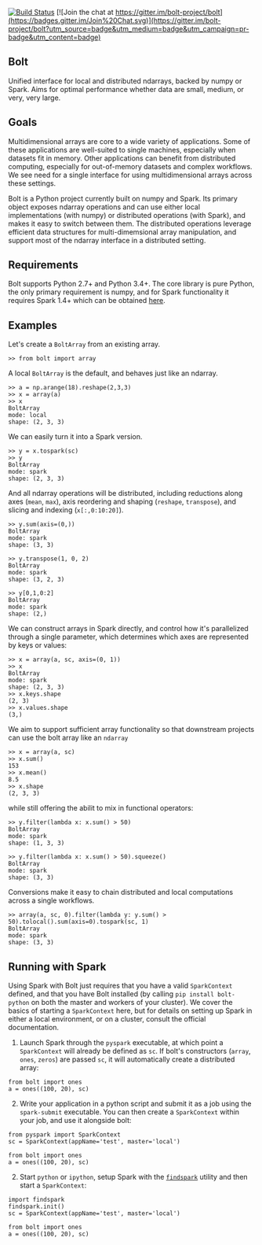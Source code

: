 [![Build Status](https://travis-ci.org/bolt-project/bolt.svg?branch=master)](https://travis-ci.org/bolt-project/bolt)
[![Join the chat at https://gitter.im/bolt-project/bolt](https://badges.gitter.im/Join%20Chat.svg)](https://gitter.im/bolt-project/bolt?utm_source=badge&utm_medium=badge&utm_campaign=pr-badge&utm_content=badge)

Bolt
----
Unified interface for local and distributed ndarrays, backed by numpy or Spark. Aims for optimal performance whether data are small, medium, or very, very large.

Goals
-----
Multidimensional arrays are core to a wide variety of applications. Some of these applications are well-suited to single machines, especially when datasets fit in memory. Other applications can benefit from distributed computing, especially for out-of-memory datasets and complex workflows. We see need for a single interface for using multidimensional arrays across these settings.

Bolt is a Python project currently built on numpy and Spark. Its primary object exposes ndarray operations and can use either local implementations (with numpy) or distributed operations (with Spark), and makes it easy to switch between them. The distributed operations leverage efficient data structures for multi-dimemsional array manipulation, and support most of the ndarray interface in a distributed setting.

Requirements
------------
Bolt supports Python 2.7+ and Python 3.4+. The core library is pure Python, the only primary requirement is numpy, and for Spark functionality it requires Spark 1.4+ which can be obtained [here](http://spark.apache.org/downloads.html).

Examples
--------

Let's create a `BoltArray` from an existing array.

```
>> from bolt import array
```

A local `BoltArray` is the default, and behaves just like an ndarray.
```
>> a = np.arange(18).reshape(2,3,3)
>> x = array(a)
>> x
BoltArray
mode: local
shape: (2, 3, 3)
```
We can easily turn it into a Spark version.
```
>> y = x.tospark(sc)
>> y
BoltArray
mode: spark
shape: (2, 3, 3)
```
And all ndarray operations will be distributed, including reductions along axes (`mean`, `max`), axis reordering and shaping (`reshape`, `transpose`), and slicing and indexing (`x[:,0:10:20]`).
```
>> y.sum(axis=(0,))
BoltArray
mode: spark
shape: (3, 3)

>> y.transpose(1, 0, 2)
BoltArray
mode: spark
shape: (3, 2, 3)

>> y[0,1,0:2]
BoltArray
mode: spark
shape: (2,)
```
We can construct arrays in Spark directly, and control how it's parallelized through a single parameter, which determines which axes are represented by keys or values:
```
>> x = array(a, sc, axis=(0, 1))
>> x
BoltArray
mode: spark
shape: (2, 3, 3)
>> x.keys.shape
(2, 3)
>> x.values.shape
(3,)
```
We aim to support sufficient array functionality so that downstream projects can use the bolt array like an `ndarray`
```
>> x = array(a, sc)
>> x.sum()
153
>> x.mean()
8.5
>> x.shape
(2, 3, 3)
```
while still offering the abilit to mix in functional operators:
```
>> y.filter(lambda x: x.sum() > 50)
BoltArray
mode: spark
shape: (1, 3, 3)

>> y.filter(lambda x: x.sum() > 50).squeeze()
BoltArray
mode: spark
shape: (3, 3)
```
Conversions make it easy to chain distributed and local computations across a single workflows.
```
>> array(a, sc, 0).filter(lambda y: y.sum() > 50).tolocal().sum(axis=0).tospark(sc, 1)
BoltArray
mode: spark
shape: (3, 3)
```

Running with Spark
-------------------
Using Spark with Bolt just requires that you have a valid `SparkContext` defined, and that you have Bolt installed (by calling `pip install bolt-python` on both the master and workers of your cluster). We cover the basics of starting a `SparkContext` here, but for details on setting up Spark in either a local environment, or on a cluster, consult the official documentation.

1) Launch Spark through the `pyspark` executable, at which point a `SparkContext` will already be defined as `sc`. If bolt's constructors (`array`, `ones`, `zeros`) are passed `sc`, it will automatically create a distributed array:

```
from bolt import ones
a = ones((100, 20), sc)
```

2) Write your application in a python script and submit it as a job using the `spark-submit` executable. You can then create a `SparkContext` within your job, and use it alongside bolt:

```
from pyspark import SparkContext
sc = SparkContext(appName='test', master='local')

from bolt import ones
a = ones((100, 20), sc)
```

2) Start `python` or `ipython`, setup Spark with the [`findspark`]() utility and then start a `SparkContext`:

```
import findspark
findspark.init()
sc = SparkContext(appName='test', master='local')

from bolt import ones
a = ones((100, 20), sc)
```
